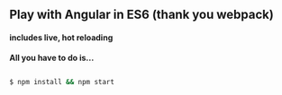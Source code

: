 ## Play with Angular in ES6 (thank you webpack) 
#### includes live, hot reloading

__All you have to do is...__
```bash
  
$ npm install && npm start
  
```

